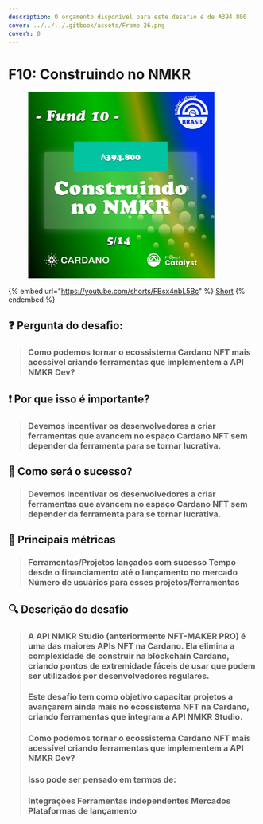 ```yaml
---
description: O orçamento disponível para este desafio é de ₳394.800
cover: ../../../.gitbook/assets/Frame 26.png
coverY: 0
---
```


# F10: Construindo no NMKR

<div align="left">

<figure><img src="../../../.gitbook/assets/Frame 16.png" alt="" width="375"><figcaption></figcaption></figure>

</div>

{% embed url="https://youtube.com/shorts/FBsx4nbL5Bc" %}
[Short](https://youtube.com/shorts/FBsx4nbL5Bc)
{% endembed %}

## ❓ Pergunta do desafio:

> ### Como podemos tornar o ecossistema Cardano NFT mais acessível criando ferramentas que implementem a API NMKR Dev?

## ❗ Por que isso é importante?

> ### Devemos incentivar os desenvolvedores a criar ferramentas que avancem no espaço Cardano NFT sem depender da ferramenta para se tornar lucrativa.

## 🚀 Como será o sucesso?

> ### Devemos incentivar os desenvolvedores a criar ferramentas que avancem no espaço Cardano NFT sem depender da ferramenta para se tornar lucrativa.

## 📏 Principais métricas

> ### Ferramentas/Projetos lançados com sucesso Tempo desde o financiamento até o lançamento no mercado Número de usuários para esses projetos/ferramentas

## 🔍 Descrição do desafio

> ### A API NMKR Studio (anteriormente NFT-MAKER PRO) é uma das maiores APIs NFT na Cardano. Ela elimina a complexidade de construir na blockchain Cardano, criando pontos de extremidade fáceis de usar que podem ser utilizados por desenvolvedores regulares.
>
>
>
> ### Este desafio tem como objetivo capacitar projetos a avançarem ainda mais no ecossistema NFT na Cardano, criando ferramentas que integram a API NMKR Studio.
>
>
>
> ### Como podemos tornar o ecossistema Cardano NFT mais acessível criando ferramentas que implementem a API NMKR Dev?
>
>
>
> ### Isso pode ser pensado em termos de:
>
> ### Integrações Ferramentas independentes Mercados Plataformas de lançamento
